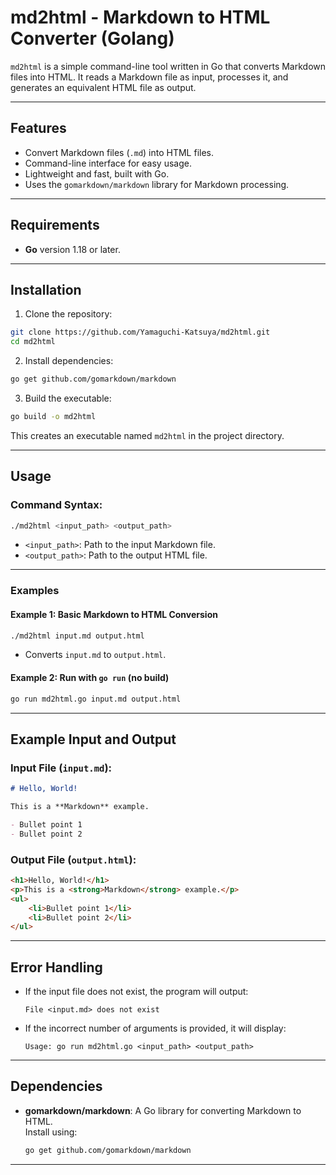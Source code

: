 
# md2html - Markdown to HTML Converter (Golang)

`md2html` is a simple command-line tool written in Go that converts Markdown files into HTML. It reads a Markdown file as input, processes it, and generates an equivalent HTML file as output.

---

## Features

- Convert Markdown files (`.md`) into HTML files.
- Command-line interface for easy usage.
- Lightweight and fast, built with Go.
- Uses the `gomarkdown/markdown` library for Markdown processing.

---

## Requirements

- **Go** version 1.18 or later.

---

## Installation

1. Clone the repository:

```bash
git clone https://github.com/Yamaguchi-Katsuya/md2html.git
cd md2html
```

2. Install dependencies:

```bash
go get github.com/gomarkdown/markdown
```

3. Build the executable:

```bash
go build -o md2html
```

This creates an executable named `md2html` in the project directory.

---

## Usage

### Command Syntax:

```bash
./md2html <input_path> <output_path>
```

- `<input_path>`: Path to the input Markdown file.
- `<output_path>`: Path to the output HTML file.

---

### Examples

#### Example 1: Basic Markdown to HTML Conversion

```bash
./md2html input.md output.html
```

- Converts `input.md` to `output.html`.

#### Example 2: Run with `go run` (no build)

```bash
go run md2html.go input.md output.html
```

---

## Example Input and Output

### Input File (`input.md`):

```markdown
# Hello, World!

This is a **Markdown** example.

- Bullet point 1
- Bullet point 2
```

### Output File (`output.html`):

```html
<h1>Hello, World!</h1>
<p>This is a <strong>Markdown</strong> example.</p>
<ul>
    <li>Bullet point 1</li>
    <li>Bullet point 2</li>
</ul>
```

---

## Error Handling

- If the input file does not exist, the program will output:
  ```
  File <input.md> does not exist
  ```
- If the incorrect number of arguments is provided, it will display:
  ```
  Usage: go run md2html.go <input_path> <output_path>
  ```

---

## Dependencies

- **gomarkdown/markdown**: A Go library for converting Markdown to HTML.  
  Install using:
  ```bash
  go get github.com/gomarkdown/markdown
  ```

---

